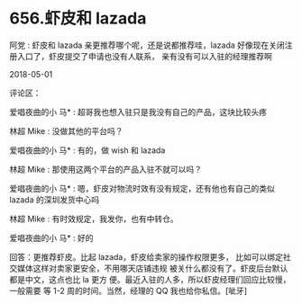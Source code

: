 # 656.虾皮和 lazada

阿党 : 虾皮和 lazada 亲更推荐哪个呢，还是说都推荐哇，lazada 好像现在关闭注册入口了，虾皮提交了申请也没有人联系， 亲有没有可以入驻的经理推荐啊

2018-05-01

评论区：

爱唱夜曲的小 马* : 超哥我也想入驻只是我没有自己的产品，这块比较头疼

林超 Mike : 没做其他的平台吗？

爱唱夜曲的小 马* : 有的，做 wish 和 lazada

林超 Mike : 那使用这两个平台的产品入驻不就可以吗？

爱唱夜曲的小 马* : 嗯，虾皮对物流时效有没有规定，还有他也有自己的类似 lazada 的深圳发货中心吗

林超 Mike : 有时效规定，我发你，也有中转仓。

爱唱夜曲的小 马* : 好的

回答：更推荐虾皮。比起 lazada，虾皮给卖家的操作权限更多， 比如可以绑定社交媒体这样对卖家更安全，不用哪天店铺违规 被关什么都没有了。虾皮后台默认都是中文，这点也比 la 更方 便。最近入驻的人多，所以虾皮经理们回应比较慢，一般需要 等 1-2 周的时间。当然，经理的 QQ 我也给你私信。[呲牙]